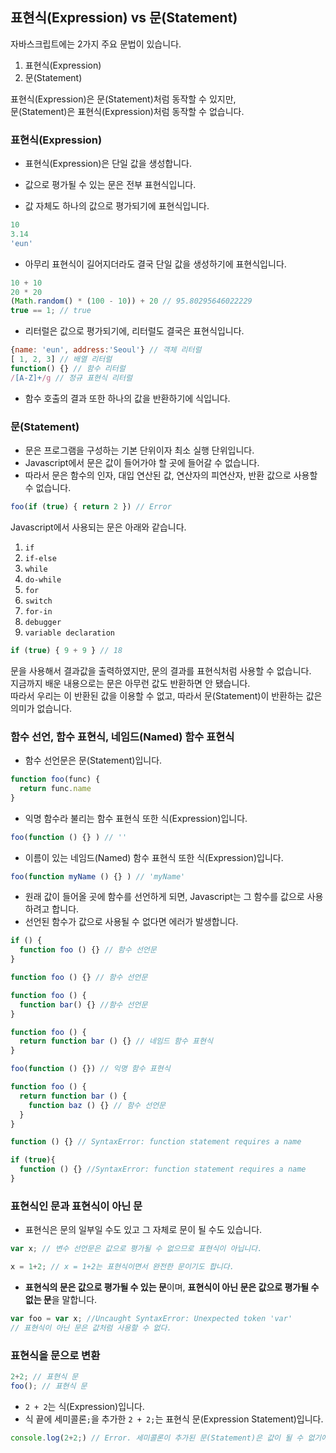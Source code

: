 ## 표현식(Expression) vs 문(Statement)

자바스크립트에는 2가지 주요 문법이 있습니다.

1. 표현식(Expression)
2. 문(Statement)

표현식(Expression)은 문(Statement)처럼 동작할 수 있지만,  
문(Statement)은 표현식(Expression)처럼 동작할 수 없습니다.

### 표현식(Expression)

- 표현식(Expression)은 단일 값을 생성합니다.
- 값으로 평가될 수 있는 문은 전부 표현식입니다.

- 값 자체도 하나의 값으로 평가되기에 표현식입니다.

```Javascript
10
3.14
'eun'
```

- 아무리 표현식이 길어지더라도 결국 단일 값을 생성하기에 표현식입니다.

```Javascript
10 + 10
20 * 20
(Math.random() * (100 - 10)) + 20 // 95.80295646022229
true == 1; // true
```

- 리터럴은 값으로 평가되기에, 리터럴도 결국은 표현식입니다.

```Javascript
{name: 'eun', address:'Seoul'} // 객체 리터럴
[ 1, 2, 3] // 배열 리터럴
function() {} // 함수 리터럴
/[A-Z]+/g // 정규 표현식 리터럴
```

- 함수 호출의 결과 또한 하나의 값을 반환하기에 식입니다.

### 문(Statement)

- 문은 프로그램을 구성하는 기본 단위이자 최소 실행 단위입니다.
- Javascript에서 문은 값이 들어가야 할 곳에 들어갈 수 없습니다.
- 따라서 문은 함수의 인자, 대입 연산된 값, 연산자의 피연산자, 반환 값으로 사용할 수 없습니다.

```Javascript
foo(if (true) { return 2 }) // Error
```

Javascript에서 사용되는 문은 아래와 같습니다.

1. `if`
2. `if-else`
3. `while`
4. `do-while`
5. `for`
6. `switch`
7. `for-in`
8. `debugger`
9. `variable declaration`

```Javascript
if (true) { 9 + 9 } // 18
```

문을 사용해서 결과값을 출력하였지만, 문의 결과를 표현식처럼 사용할 수 없습니다.  
지금까지 배운 내용으로는 문은 아무런 값도 반환하면 안 됐습니다.  
따라서 우리는 이 반환된 값을 이용할 수 없고, 따라서 문(Statement)이 반환하는 값은 의미가 없습니다.

### 함수 선언, 함수 표현식, 네임드(Named) 함수 표현식

- 함수 선언문은 문(Statement)입니다.

```Javascript
function foo(func) {
  return func.name
}
```

- 익명 함수라 불리는 함수 표현식 또한 식(Expression)입니다.

```Javascript
foo(function () {} ) // ''
```

- 이름이 있는 네임드(Named) 함수 표현식 또한 식(Expression)입니다.

```Javascript
foo(function myName () {} ) // 'myName'
```

- 원래 값이 들어올 곳에 함수를 선언하게 되면, Javascript는 그 함수를 값으로 사용하려고 합니다.
- 선언된 함수가 값으로 사용될 수 없다면 에러가 발생합니다.

```Javascript
if () {
  function foo () {} // 함수 선언문
}

function foo () {} // 함수 선언문

function foo () {
  function bar() {} //함수 선언문
}

function foo () {
  return function bar () {} // 네임드 함수 표현식
}

foo(function () {}) // 익명 함수 표현식

function foo () {
  return function bar () {
    function baz () {} // 함수 선언문
  }
}

function () {} // SyntaxError: function statement requires a name

if (true){
  function () {} //SyntaxError: function statement requires a name
}
```

### 표현식인 문과 표현식이 아닌 문

- 표현식은 문의 일부일 수도 있고 그 자체로 문이 될 수도 있습니다.

```Javascript
var x; // 변수 선언문은 값으로 평가될 수 없으므로 표현식이 아닙니다.

x = 1+2; // x = 1+2는 표현식이면서 완전한 문이기도 합니다.
```

- **표현식의 문은 값으로 평가될 수 있는 문**이며, **표현식이 아닌 문은 값으로 평가될 수 없는 문**을 말합니다.

```Javascript
var foo = var x; //Uncaught SyntaxError: Unexpected token 'var'
// 표현식이 아닌 문은 값처럼 사용할 수 없다.
```

### 표현식을 문으로 변환

```Javascript
2+2; // 표현식 문
foo(); // 표현식 문
```

- `2 + 2`는 식(Expression)입니다.
- 식 끝에 세미콜론`;`을 추가한 `2 + 2;`는 표현식 문(Expression Statement)입니다.

```Javascript
console.log(2+2;) // Error. 세미콜론이 추가된 문(Statement)은 값이 될 수 없기에 식(Expression)의 자리에 들어가지 못합니다.
```
